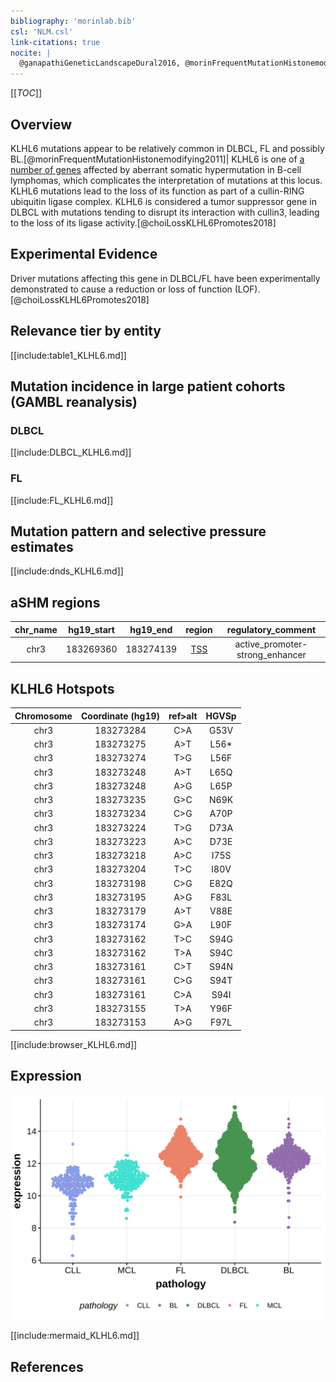 ```yaml
---
bibliography: 'morinlab.bib'
csl: 'NLM.csl'
link-citations: true
nocite: |
  @ganapathiGeneticLandscapeDural2016, @morinFrequentMutationHistonemodifying2011, @choiLossKLHL6Promotes2018, 
---
```

[[_TOC_]]

## Overview
KLHL6 mutations appear to be relatively common in DLBCL, FL and possibly BL.[@morinFrequentMutationHistonemodifying2011]| KLHL6 is one of [a number of genes](https://github.com/morinlab/LLMPP/wiki/ashm) affected by aberrant somatic hypermutation in B-cell lymphomas, which complicates the interpretation of mutations at this locus. KLHL6 mutations lead to the loss of its function as part of a cullin-RING ubiquitin ligase complex. 
KLHL6 is considered a tumor suppressor gene in DLBCL with mutations tending to disrupt its interaction with cullin3, leading to the loss of its ligase activity.[@choiLossKLHL6Promotes2018] 


## Experimental Evidence

Driver mutations affecting this gene in DLBCL/FL have been experimentally demonstrated to cause a reduction or loss of function (LOF).[@choiLossKLHL6Promotes2018]

## Relevance tier by entity

[[include:table1_KLHL6.md]]

## Mutation incidence in large patient cohorts (GAMBL reanalysis)

### DLBCL
[[include:DLBCL_KLHL6.md]]

### FL
[[include:FL_KLHL6.md]]

## Mutation pattern and selective pressure estimates

[[include:dnds_KLHL6.md]]

## aSHM regions

|chr_name|hg19_start|hg19_end |region                                                                                     |regulatory_comment             |
|:--------:|:----------:|:---------:|:-------------------------------------------------------------------------------------------:|:-------------------------------:|
|chr3    |183269360 |183274139|[TSS](https://genome.ucsc.edu/s/rdmorin/GAMBL%20hg19?position=chr3%3A183269360%2D183274139)|active_promoter-strong_enhancer|

## KLHL6 Hotspots

| Chromosome |Coordinate (hg19) | ref>alt | HGVSp | 
 | :---:| :---: | :--: | :---: |
| chr3 | 183273284 | C>A | G53V |
| chr3 | 183273275 | A>T | L56* |
| chr3 | 183273274 | T>G | L56F |
| chr3 | 183273248 | A>T | L65Q |
| chr3 | 183273248 | A>G | L65P |
| chr3 | 183273235 | G>C | N69K |
| chr3 | 183273234 | C>G | A70P |
| chr3 | 183273224 | T>G | D73A |
| chr3 | 183273223 | A>C | D73E |
| chr3 | 183273218 | A>C | I75S |
| chr3 | 183273204 | T>C | I80V |
| chr3 | 183273198 | C>G | E82Q |
| chr3 | 183273195 | A>G | F83L |
| chr3 | 183273179 | A>T | V88E |
| chr3 | 183273174 | G>A | L90F |
| chr3 | 183273162 | T>C | S94G |
| chr3 | 183273162 | T>A | S94C |
| chr3 | 183273161 | C>T | S94N |
| chr3 | 183273161 | C>G | S94T |
| chr3 | 183273161 | C>A | S94I |
| chr3 | 183273155 | T>A | Y96F |
| chr3 | 183273153 | A>G | F97L |

[[include:browser_KLHL6.md]]

## Expression
![](images/gene_expression/KLHL6_by_pathology.svg)
<!-- ORIGIN: morinFrequentMutationHistonemodifying2011 -->

[[include:mermaid_KLHL6.md]]

## References

<!-- MZL: ganapathiGeneticLandscapeDural2016 -->
<!-- DLBCL: morinFrequentMutationHistonemodifying2011 -->
<!-- BL: paneaWholeGenomeLandscape2019 -->
<!-- FL: morinFrequentMutationHistonemodifying2011 -->
